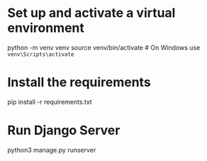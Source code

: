 # Set up and activate a virtual environment
python -m venv venv
source venv/bin/activate  # On Windows use `venv\Scripts\activate`

# Install the requirements
pip install -r requirements.txt

# Run Django Server 
python3 manage.py runserver
